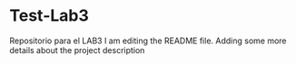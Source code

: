 # Test-Lab3
Repositorio para el LAB3
I am editing the README file. Adding some more details about the project description
